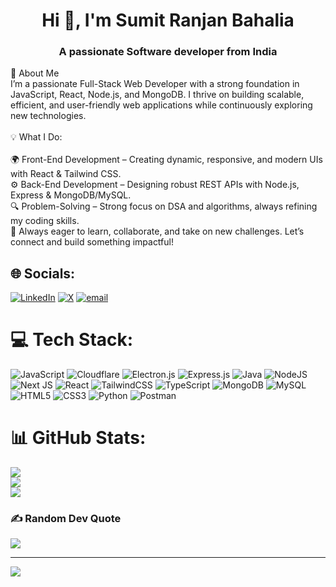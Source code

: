 <h1 align="center">Hi 👋, I'm Sumit Ranjan Bahalia</h1>
<h3 align="center">A passionate Software developer from India</h3>
🚀 About Me<br>I’m a passionate Full-Stack Web Developer with a strong foundation in JavaScript, React, Node.js, and MongoDB. I thrive on building scalable, efficient, and user-friendly web applications while continuously exploring new technologies.<br><br>💡 What I Do:<br><br>🌍 Front-End Development – Creating dynamic, responsive, and modern UIs with React & Tailwind CSS.<br>⚙️ Back-End Development – Designing robust REST APIs with Node.js, Express & MongoDB/MySQL.<br>🔍 Problem-Solving – Strong focus on DSA and algorithms, always refining my coding skills.<br>🚀 Always eager to learn, collaborate, and take on new challenges. Let’s connect and build something impactful!<br>


## 🌐 Socials:
[![LinkedIn](https://img.shields.io/badge/LinkedIn-%230077B5.svg?logo=linkedin&logoColor=white)](https://linkedin.com/in/https://www.linkedin.com/in/sumit-ranjan-bahalia/) [![X](https://img.shields.io/badge/X-black.svg?logo=X&logoColor=white)](https://x.com/https://x.com/SumitBahalia) [![email](https://img.shields.io/badge/Email-D14836?logo=gmail&logoColor=white)](mailto:sumitranjanbahalia1234@gmail.com) 

# 💻 Tech Stack:
![JavaScript](https://img.shields.io/badge/javascript-%23323330.svg?style=for-the-badge&logo=javascript&logoColor=%23F7DF1E) ![Cloudflare](https://img.shields.io/badge/Cloudflare-F38020?style=for-the-badge&logo=Cloudflare&logoColor=white) ![Electron.js](https://img.shields.io/badge/Electron-191970?style=for-the-badge&logo=Electron&logoColor=white) ![Express.js](https://img.shields.io/badge/express.js-%23404d59.svg?style=for-the-badge&logo=express&logoColor=%2361DAFB) ![Java](https://img.shields.io/badge/java-%23ED8B00.svg?style=for-the-badge&logo=openjdk&logoColor=white) ![NodeJS](https://img.shields.io/badge/node.js-6DA55F?style=for-the-badge&logo=node.js&logoColor=white) ![Next JS](https://img.shields.io/badge/Next-black?style=for-the-badge&logo=next.js&logoColor=white) ![React](https://img.shields.io/badge/react-%2320232a.svg?style=for-the-badge&logo=react&logoColor=%2361DAFB) ![TailwindCSS](https://img.shields.io/badge/tailwindcss-%2338B2AC.svg?style=for-the-badge&logo=tailwind-css&logoColor=white) ![TypeScript](https://img.shields.io/badge/typescript-%23007ACC.svg?style=for-the-badge&logo=typescript&logoColor=white) ![MongoDB](https://img.shields.io/badge/MongoDB-%234ea94b.svg?style=for-the-badge&logo=mongodb&logoColor=white) ![MySQL](https://img.shields.io/badge/mysql-4479A1.svg?style=for-the-badge&logo=mysql&logoColor=white) ![HTML5](https://img.shields.io/badge/html5-%23E34F26.svg?style=for-the-badge&logo=html5&logoColor=white) ![CSS3](https://img.shields.io/badge/css3-%231572B6.svg?style=for-the-badge&logo=css3&logoColor=white) ![Python](https://img.shields.io/badge/python-3670A0?style=for-the-badge&logo=python&logoColor=ffdd54) ![Postman](https://img.shields.io/badge/Postman-FF6C37?style=for-the-badge&logo=postman&logoColor=white)
# 📊 GitHub Stats:
![](https://github-readme-stats.vercel.app/api?username=PrimeSumit&theme=dark&hide_border=true&include_all_commits=true&count_private=true)<br/>
![](https://github-readme-streak-stats.herokuapp.com/?user=PrimeSumit&theme=dark&hide_border=true)<br/>
![](https://github-readme-stats.vercel.app/api/top-langs/?username=PrimeSumit&theme=dark&hide_border=true&include_all_commits=true&count_private=true&layout=compact)

### ✍️ Random Dev Quote
![](https://quotes-github-readme.vercel.app/api?type=horizontal&theme=radical)

---
[![](https://visitcount.itsvg.in/api?id=PrimeSumit&icon=0&color=0)](https://visitcount.itsvg.in)

<!-- Proudly created with GPRM ( https://gprm.itsvg.in ) -->
